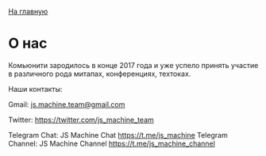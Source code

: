 <a href="https://github.com/js-machine/dashboard/blob/master/README.md">На главную</a>

# О нас

Комьюнити зародилось в конце 2017 года и уже успело принять участие в различного рода митапах, конференциях, техтоках.

Наши контакты:

Gmail: js.machine.team@gmail.com

Twitter: https://twitter.com/js_machine_team

Telegram Chat: JS Machine Chat https://t.me/js_machine
Telegram Channel: JS Machine Channel https://t.me/js_machine_channel
